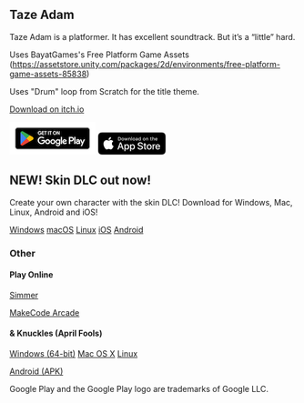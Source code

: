 ## Taze Adam

Taze Adam is a platformer. It has excellent soundtrack. But it’s a “little” hard.

Uses BayatGames's Free Platform Game Assets (https://assetstore.unity.com/packages/2d/environments/free-platform-game-assets-85838)

Uses "Drum" loop from Scratch for the title theme.

[Download on itch.io](https://spacechuck.itch.io/taze-adam)

[![Google Play](playstore.png)](https://play.google.com/store/apps/details?id=com.SpaceChuck.tazeadam)
[![App Store](appstore.png)](https://apps.apple.com/us/app/taze-adam/id1661545935)

## NEW! Skin DLC out now!
Create your own character with the skin DLC! Download for Windows, Mac, Linux, Android and iOS!

[Windows](https://github.com/SpaceChuck/taze-adam/raw/gh-pages/TazeSkinWindows.exe)
[macOS](https://youtu.be/dQw4w9WgXcQ)
[Linux](https://youtu.be/dQw4w9WgXcQ)
[iOS](https://youtu.be/dQw4w9WgXcQ)
[Android](https://youtu.be/dQw4w9WgXcQ)

### Other

#### Play Online

[Simmer](https://simmer.io/@SpaceChuck/taze-adam)

[MakeCode Arcade](https://makecode.com/_d0bbXA0cJJ5T)


#### & Knuckles (April Fools)
[Windows (64-bit)](https://www.mediafire.com/file/2dqoztbevcbllfz/TAZEADAMandKnuckles.zip/file)
[Mac OS X](https://www.mediafire.com/file/952sckr3ouumb75/Taze_Adam_%2526KnucklesMac.zip/file)
[Linux](https://www.mediafire.com/file/952sckr3ouumb75/Taze_Adam_%2526KnucklesMac.zip/file)

[Android (APK)](https://www.mediafire.com/file/n6dm8pn60q2wmm1/AndroidAdamAndKnuckles.apk/file)

Google Play and the Google Play logo are trademarks of Google LLC.
